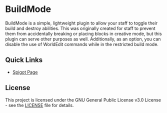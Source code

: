 # BuildMode

BuildMode is a simple, lightweight plugin to allow your staff to toggle their build and destroy abilities. This was originally created for staff to prevent them from accidentally breaking or placing blocks in creative mode, but this plugin can serve other purposes as well. Additionally, as an option, you can disable the use of WorldEdit commands while in the restricted build mode.

## Quick Links
  - [Spigot Page](https://www.spigotmc.org/resources/buildmode.82654/)

## License

This project is licensed under the GNU General Public License v3.0 License - see the [LICENSE](LICENSE) file for details.

